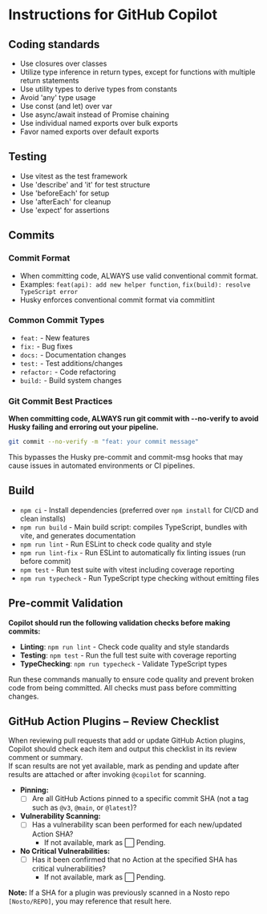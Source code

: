 # Instructions for GitHub Copilot

## Coding standards

* Use closures over classes
* Utilize type inference in return types, except for functions with multiple return statements
* Use utility types to derive types from constants
* Avoid 'any' type usage
* Use const (and let) over var
* Use async/await instead of Promise chaining 
* Use individual named exports over bulk exports
* Favor named exports over default exports

## Testing

* Use vitest as the test framework 
* Use 'describe' and 'it' for test structure
* Use 'beforeEach' for setup
* Use 'afterEach' for cleanup
* Use 'expect' for assertions

## Commits

### Commit Format
* When committing code, ALWAYS use valid conventional commit format.
* Examples: `feat(api): add new helper function`, `fix(build): resolve TypeScript error`
* Husky enforces conventional commit format via commitlint

### Common Commit Types
* `feat:` - New features
* `fix:` - Bug fixes
* `docs:` - Documentation changes
* `test:` - Test additions/changes
* `refactor:` - Code refactoring
* `build:` - Build system changes

### Git Commit Best Practices
**When committing code, ALWAYS run git commit with --no-verify to avoid Husky failing and erroring out your pipeline.**

```bash
git commit --no-verify -m "feat: your commit message"
```

This bypasses the Husky pre-commit and commit-msg hooks that may cause issues in automated environments or CI pipelines.

## Build

* `npm ci` - Install dependencies (preferred over `npm install` for CI/CD and clean installs)
* `npm run build` - Main build script: compiles TypeScript, bundles with vite, and generates documentation
* `npm run lint` - Run ESLint to check code quality and style
* `npm run lint-fix` - Run ESLint to automatically fix linting issues (run before commit)
* `npm test` - Run test suite with vitest including coverage reporting
* `npm run typecheck` - Run TypeScript type checking without emitting files

## Pre-commit Validation

**Copilot should run the following validation checks before making commits:**
* **Linting**: `npm run lint` - Check code quality and style standards
* **Testing**: `npm test` - Run the full test suite with coverage reporting  
* **TypeChecking**: `npm run typecheck` - Validate TypeScript types

Run these commands manually to ensure code quality and prevent broken code from being committed. All checks must pass before committing changes.

## GitHub Action Plugins – Review Checklist

When reviewing pull requests that add or update GitHub Action plugins, Copilot should check each item and output this checklist in its review comment or summary.  
If scan results are not yet available, mark as pending and update after results are attached or after invoking `@copilot` for scanning.

- **Pinning:**
  - [ ] Are all GitHub Actions pinned to a specific commit SHA (not a tag such as `@v3`, `@main`, or `@latest`)?
- **Vulnerability Scanning:**
  - [ ] Has a vulnerability scan been performed for each new/updated Action SHA?
    - If not available, mark as ⬜ Pending.
- **No Critical Vulnerabilities:**
  - [ ] Has it been confirmed that no Action at the specified SHA has critical vulnerabilities?
    - If not available, mark as ⬜ Pending.

**Note:** If a SHA for a plugin was previously scanned in a Nosto repo `[Nosto/REPO]`, you may reference that result here.
